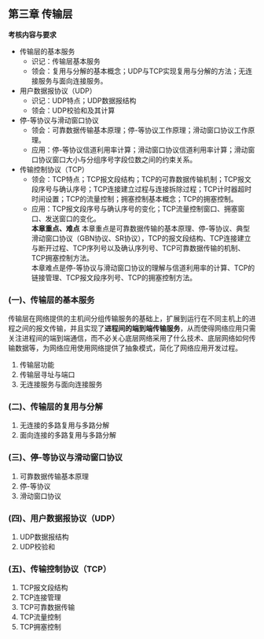 ## 第三章 传输层
**考核内容与要求**
- 传输层的基本服务
    - 识记：传输层基本服务
    - 领会：复用与分解的基本概念；UDP与TCP实现复用与分解的方法；无连接服务与面向连接服务。
- 用户数据报协议（UDP）
    - 识记：UDP特点；UDP数据报结构
    - 领会：UDP校验和及其计算
- 停-等协议与滑动窗口协议
    - 领会：可靠数据传输基本原理；停-等协议工作原理；滑动窗口协议工作原理。
    - 应用：停-等协议信道利用率计算；滑动窗口协议信道利用率计算；滑动窗口协议窗口大小与分组序号字段位数之间的约束关系。
- 传输控制协议（TCP）
    - 领会：TCP特点；TCP报文段结构；TCP的可靠数据传输机制；TCP报文段序号与确认序号；TCP连接建立过程与连接拆除过程；TCP计时器超时时间设置；TCP的流量控制；拥塞控制基本概念；TCP的拥塞控制。  
    - 应用：TCP报文段序号与确认序号的变化；TCP流量控制窗口、拥塞窗口、发送窗口的变化。  
**本章重点、难点**
本章重点是可靠数据传输的基本原理、停-等协议、典型滑动窗口协议（GBN协议、SR协议），TCP的报文段结构、TCP连接建立与断开过程、TCP序列号以及确认序列号、TCP可靠数据传输的机制、TCP拥塞控制方法。  
本章难点是停-等协议与滑动窗口协议的理解与信道利用率的计算、TCP的链接管理、TCP报文段序列号、TCP的拥塞控制方法。
### (一)、传输层的基本服务
传输层在网络提供的主机间分组传输服务的基础上，扩展到运行在不同主机上的进程之间的报文传输，并且实现了**进程间的端到端传输服务**，从而使得网络应用只需关注进程间的端到端通信，而不必关心底层网络采用了什么技术、底层网络如何传输数据等，为网络应用使用网络提供了抽象模式，简化了网络应用开发过程。
1. 传输层功能
2. 传输层寻址与端口
3. 无连接服务与面向连接服务
### (二)、传输层的复用与分解
1. 无连接的多路复用与多路分解
2. 面向连接的多路复用与多路分解
### (三)、停-等协议与滑动窗口协议
1. 可靠数据传输基本原理
2. 停-等协议
3. 滑动窗口协议
### (四)、用户数据报协议（UDP）
1. UDP数据报结构
2. UDP校验和
### (五)、传输控制协议（TCP）
1. TCP报文段结构
2. TCP连接管理
3. TCP可靠数据传输
4. TCP流量控制
5. TCP拥塞控制